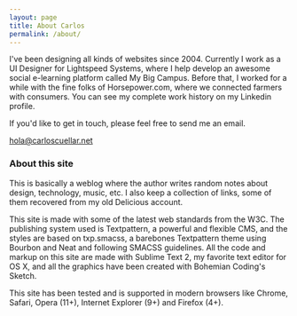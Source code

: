 ```yaml
---
layout: page
title: About Carlos
permalink: /about/
---
```


I've been designing all kinds of websites since 2004. Currently I work as a UI Designer for Lightspeed Systems, where I help develop an awesome social e-learning platform called My Big Campus. Before that, I worked for a while with the fine folks of Horsepower.com, where we connected farmers with consumers. You can see my complete work history on my Linkedin profile.

If you'd like to get in touch, please feel free to send me an email.

[hola@carloscuellar.net](mailto:hola@carloscuellar.net)

### About this site
This is basically a weblog where the author writes random notes about design, technology, music, etc. I also keep a collection of links, some of them recovered from my old Delicious account.

This site is made with some of the latest web standards from the W3C. The publishing system used is Textpattern, a powerful and flexible CMS, and the styles are based on txp.smacss, a barebones Textpattern theme using Bourbon and Neat and following SMACSS guidelines. All the code and markup on this site are made with Sublime Text 2, my favorite text editor for OS X, and all the graphics have been created with Bohemian Coding's Sketch.

This site has been tested and is supported in modern browsers like Chrome, Safari, Opera (11+), Internet Explorer (9+) and Firefox (4+).